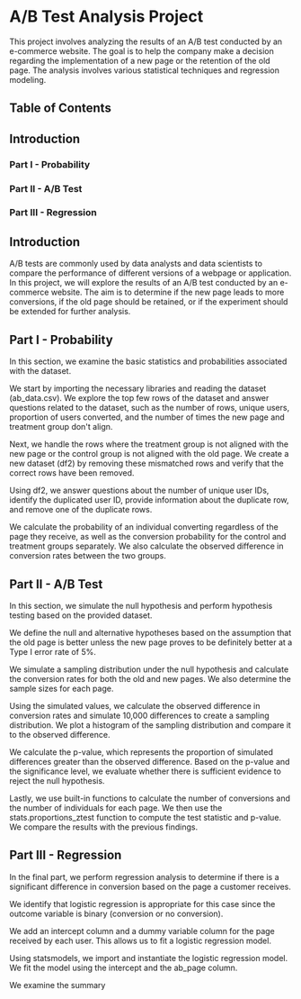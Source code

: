 # A/B Test Analysis Project
This project involves analyzing the results of an A/B test conducted by an e-commerce website. The goal is to help the company make a decision regarding the implementation of a new page or the retention of the old page. The analysis involves various statistical techniques and regression modeling.

## Table of Contents
## Introduction
### Part I - Probability
### Part II - A/B Test
### Part III - Regression
## Introduction
A/B tests are commonly used by data analysts and data scientists to compare the performance of different versions of a webpage or application. In this project, we will explore the results of an A/B test conducted by an e-commerce website. The aim is to determine if the new page leads to more conversions, if the old page should be retained, or if the experiment should be extended for further analysis.

## Part I - Probability
In this section, we examine the basic statistics and probabilities associated with the dataset.

We start by importing the necessary libraries and reading the dataset (ab_data.csv). We explore the top few rows of the dataset and answer questions related to the dataset, such as the number of rows, unique users, proportion of users converted, and the number of times the new page and treatment group don't align.

Next, we handle the rows where the treatment group is not aligned with the new page or the control group is not aligned with the old page. We create a new dataset (df2) by removing these mismatched rows and verify that the correct rows have been removed.

Using df2, we answer questions about the number of unique user IDs, identify the duplicated user ID, provide information about the duplicate row, and remove one of the duplicate rows.

We calculate the probability of an individual converting regardless of the page they receive, as well as the conversion probability for the control and treatment groups separately. We also calculate the observed difference in conversion rates between the two groups.

## Part II - A/B Test
In this section, we simulate the null hypothesis and perform hypothesis testing based on the provided dataset.

We define the null and alternative hypotheses based on the assumption that the old page is better unless the new page proves to be definitely better at a Type I error rate of 5%.

We simulate a sampling distribution under the null hypothesis and calculate the conversion rates for both the old and new pages. We also determine the sample sizes for each page.

Using the simulated values, we calculate the observed difference in conversion rates and simulate 10,000 differences to create a sampling distribution. We plot a histogram of the sampling distribution and compare it to the observed difference.

We calculate the p-value, which represents the proportion of simulated differences greater than the observed difference. Based on the p-value and the significance level, we evaluate whether there is sufficient evidence to reject the null hypothesis.

Lastly, we use built-in functions to calculate the number of conversions and the number of individuals for each page. We then use the stats.proportions_ztest function to compute the test statistic and p-value. We compare the results with the previous findings.

## Part III - Regression
In the final part, we perform regression analysis to determine if there is a significant difference in conversion based on the page a customer receives.

We identify that logistic regression is appropriate for this case since the outcome variable is binary (conversion or no conversion).

We add an intercept column and a dummy variable column for the page received by each user. This allows us to fit a logistic regression model.

Using statsmodels, we import and instantiate the logistic regression model. We fit the model using the intercept and the ab_page column.

We examine the summary



